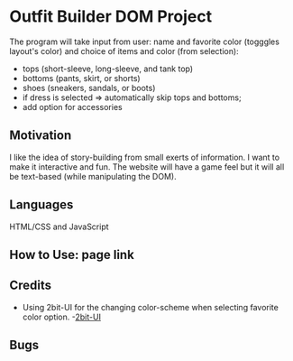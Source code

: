 # Outfit Builder DOM Project
The program will take input from user: name and favorite color (togggles layout's color) and choice of items and color (from selection): 
- tops (short-sleeve, long-sleeve, and tank top)
- bottoms (pants, skirt, or shorts) 
- shoes (sneakers, sandals, or boots)
- if dress is selected => automatically skip tops and bottoms; 
- add option for accessories 

## Motivation
I like the idea of story-building from small exerts of information. I want to make it interactive and fun. The website will have a game feel but it will all be text-based (while manipulating the DOM).

## Languages
HTML/CSS and JavaScript

## How to Use: page link


## Credits
- Using 2bit-UI for the changing color-scheme when selecting favorite color option.
-[2bit-UI]("https://2bit-ui.wavebeem.com/docs/")

## Bugs